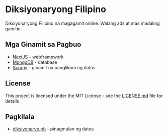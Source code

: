 # Diksiyonaryong Filipino

Diksiyonaryong Filipino na magagamit online. Walang ads at mas madaling gamitin.

## Mga Ginamit sa Pagbuo

* [NextJS](https://nextjs.org) - webframework
* [MongoDB](https://www.mongodb.com/) - database
* [Scrapy](https://scrapy.org/) - ginamit na panglikom ng datos.


## License

This project is licensed under the MIT License - see the [LICENSE.md](LICENSE.md) file for details

## Pagkilala

* [diksiyonaryo.ph](https://diksiyonaryo.ph) - pinagmulan ng datos
